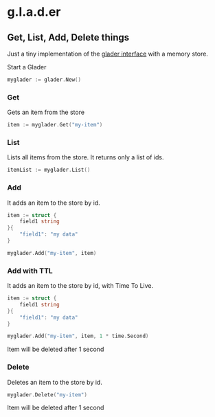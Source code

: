# g.l.a.d.er

## Get, List, Add, Delete things


Just a tiny implementation of the [glader interface](interfaces.go) with a memory store.

Start a Glader

```go
myglader := glader.New()
```

### Get

Gets an item from the store

```go
item := myglader.Get("my-item")
```

### List

Lists all items from the store. It returns only a list of ids.

```go
itemList := myglader.List()
```

### Add

It adds an item to the store by id.

```go
item := struct {
	field1 string
}{
	"field1": "my data"
}

myglader.Add("my-item", item)
```

### Add with TTL

It adds an item to the store by id, with Time To Live.

```go
item := struct {
	field1 string
}{
	"field1": "my data"
}

myglader.Add("my-item", item, 1 * time.Second)
```

Item will be deleted after 1 second

### Delete

Deletes an item to the store by id.

```go
myglader.Delete("my-item")
```

Item will be deleted after 1 second